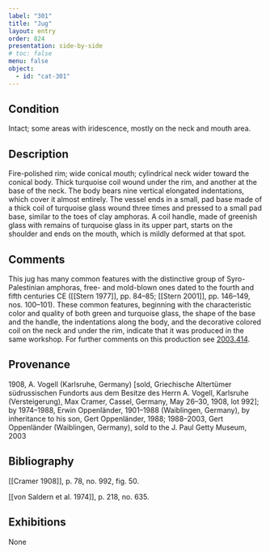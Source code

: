 ```yaml
---
label: "301"
title: "Jug"
layout: entry
order: 824
presentation: side-by-side
# toc: false
menu: false
object:
  - id: "cat-301"
---
```


## Condition

Intact; some areas with iridescence, mostly on the neck and mouth area.

## Description

Fire-polished rim; wide conical mouth; cylindrical neck wider toward the conical body. Thick turquoise coil wound under the rim, and another at the base of the neck. The body bears nine vertical elongated indentations, which cover it almost entirely. The vessel ends in a small, pad base made of a thick coil of turquoise glass wound three times and pressed to a small pad base, similar to the toes of clay amphoras. A coil handle, made of greenish glass with remains of turquoise glass in its upper part, starts on the shoulder and ends on the mouth, which is mildly deformed at that spot.

## Comments

This jug has many common features with the distinctive group of Syro-Palestinian amphoras, free- and mold-blown ones dated to the fourth and fifth centuries CE ([[Stern 1977]], pp. 84–85; [[Stern 2001]], pp. 146–149, nos. 100–101). These common features, beginning with the characteristic color and quality of both green and turquoise glass, the shape of the base and the handle, the indentations along the body, and the decorative colored coil on the neck and under the rim, indicate that it was produced in the same workshop. For further comments on this production see [2003.414](#num).

## Provenance

1908, A. Vogell (Karlsruhe, Germany) \[sold, Griechische Altertümer südrussischen Fundorts aus dem Besitze des Herrn A. Vogell, Karlsruhe (Versteigerung), Max Cramer, Cassel, Germany, May 26–30, 1908, lot 992\]; by 1974–1988, Erwin Oppenländer, 1901–1988 (Waiblingen, Germany), by inheritance to his son, Gert Oppenländer, 1988; 1988–2003, Gert Oppenländer (Waiblingen, Germany), sold to the J. Paul Getty Museum, 2003

## Bibliography

[[Cramer 1908]], p. 78, no. 992, fig. 50.

[[von Saldern et al. 1974]], p. 218, no. 635.

## Exhibitions

None